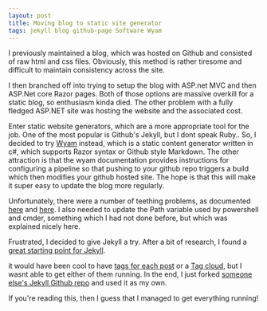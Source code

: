 ```yaml
---
layout: post
title: Moving blog to static site generator
tags: jekyll blog github-page Software Wyam
---
```

I previously maintained a blog, which was hosted on Github and consisted of raw html and css files. Obviously, this method is rather tiresome and difficult to maintain consistency across the site.

I then branched off into trying to setup the blog with ASP.net MVC and then ASP.Net core Razor pages. Both of those options are massive overkill for a static blog, so enthusiasm kinda died. The other problem with a fully fledged ASP.NET site was hosting the website and the associated cost.

Enter static website generators, which are a more appropriate tool for the job. One of the most popular is Github's Jekyll, but I dont speak Ruby.. 
So, I decided to try [Wyam](https://wyam.io/) instead, which is a static content generator written in c#, which supports Razor syntax or Github style Markdown. The other attraction is that the wyam documentation provides instructions for configuring a pipeline so that pushing to your github repo triggers a build which then modifies your github hosted site. The hope is that this will make it super easy to update the blog more regularly.

Unfortunately, there were a number of teething problems, as documented [here](https://github.com/cake-contrib/Cake.Codecov/issues/20) and [here](https://github.com/cake-contrib/Cake.Recipe/issues/212). I also needed to update the Path variable used by powershell and cmder, something which I had not done before, but which was explained nicely here.

Frustrated, I decided to give Jekyll a try. After a bit of research, I found a [great starting point for Jekyll](https://github.com/barryclark/jekyll-now).

it would have been cool to have [tags for each post](https://blog.meinside.pe.kr/Adding-tag-cloud-and-archives-page-to-Jekyll/) or a [Tag cloud](https://www.stefan.lu/blog/tag-cloud-in-jekyll-no-plugins/), but I wasnt able to get either of them running. In the end, I just forked [someone else's Jekyll Github repo](https://github.com/fongandrew/hydeout) and used it as my own.

If you're reading this, then I guess that I managed to get everything running!
